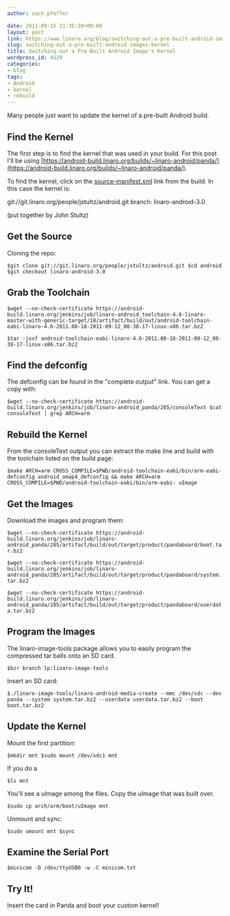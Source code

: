 ```yaml
---
author: zach.pfeffer

date: 2011-09-15 21:35:28+00:00
layout: post
link: https://www.linaro.org/blog/switching-out-a-pre-built-android-images-kernel/
slug: switching-out-a-pre-built-android-images-kernel
title: Switching out a Pre-Built Android Image's Kernel
wordpress_id: 4129
categories:
- blog
tags:
- Android
- kernel
- rebuild
---
```


Many people just want to update the kernel of a pre-built Android build.


## Find the Kernel


The first step is to find the kernel that was used in your build. For this post I'll be using [https://android-build.linaro.org/builds/~linaro-android/panda/](https://android-build.linaro.org/builds/~linaro-android/panda/).

To find the kernel, click on the [source-manifest.xml](https://android-build.linaro.org/jenkins/job/linaro-android_panda/285/artifact/build/out/source-manifest.xml) link from the build. In this case the kernel is:

git://git.linaro.org/people/jstultz/android.git
branch: linaro-android-3.0

(put together by John Stultz)


## Get the Source


Cloning the repo:

`$git clone git://git.linaro.org/people/jstultz/android.git
$cd android
$git checkout linaro-android-3.0`


## Grab the Toolchain


`$wget --no-check-certificate https://android-build.linaro.org/jenkins/job/linaro-android_toolchain-4.6-linaro-master-with-generic-target/18/artifact/build/out/android-toolchain-eabi-linaro-4.6-2011.08-18-2011-09-12_08-38-17-linux-x86.tar.bz2`

`$tar -jxvf android-toolchain-eabi-linaro-4.6-2011.08-18-2011-09-12_08-38-17-linux-x86.tar.bz2`


## Find the defconfig


The defconfig can be found in the "complete output" link. You can get a copy with:

`$wget --no-check-certificate https://android-build.linaro.org/jenkins/job/linaro-android_panda/285/consoleText
$cat consoleText | grep ARCH=arm`


## Rebuild the Kernel


From the consoleText output you can extract the make line and build with the toolchain listed on the build page:

`$make ARCH=arm CROSS_COMPILE=$PWD/android-toolchain-eabi/bin/arm-eabi- defconfig android_omap4_defconfig && make ARCH=arm CROSS_COMPILE=$PWD/android-toolchain-eabi/bin/arm-eabi- uImage`


## Get the Images


Download the images and program them:

`$wget --no-check-certificate https://android-build.linaro.org/jenkins/job/linaro-android_panda/285/artifact/build/out/target/product/pandaboard/boot.tar.bz2`

`$wget --no-check-certificate https://android-build.linaro.org/jenkins/job/linaro-android_panda/285/artifact/build/out/target/product/pandaboard/system.tar.bz2`

`$wget --no-check-certificate https://android-build.linaro.org/jenkins/job/linaro-android_panda/285/artifact/build/out/target/product/pandaboard/userdata.tar.bz2`


## Program the Images


The linaro-image-tools package allows you to easily program the compressed tar balls onto an SD card.

`$bzr branch lp:linaro-image-tools`

Insert an SD card:

`$./linaro-image-tools/linaro-android-media-create --mmc /dev/sdc --dev panda --system system.tar.bz2 --userdata userdata.tar.bz2 --boot boot.tar.bz2`


## Update the Kernel


Mount the first partition:

`$mkdir mnt
$sudo mount /dev/sdc1 mnt`

If you do a

`$ls mnt`

You'll see a uImage among the files. Copy the uImage that was built over.

`$sudo cp arch/arm/boot/uImage mnt`

Unmount and sync:

`$sudo umount mnt
$sync`



## Examine the Serial Port



`$minicom -D /dev/ttyUSB0 -w -C minicom.txt`



## Try It!



Insert the card in Panda and boot your custom kernel!
